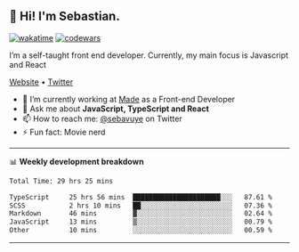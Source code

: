 ## 👋 Hi! I'm Sebastian.

[![wakatime](https://wakatime.com/badge/user/df0036c6-328a-4a39-be9b-e49417ed22a1.svg)](https://wakatime.com/@df0036c6-328a-4a39-be9b-e49417ed22a1)
[![codewars](https://www.codewars.com/users/sebavuye/badges/small)](https://www.codewars.com/users/sebavuye)

I’m a self-taught front end developer. Currently, my main focus is Javascript and React

[Website](https://sebastianvuye.be) • [Twitter](https://twitter.com/sebavuye)

- 🔭 I’m currently working at [Made](https://made.be/) as a Front-end Developer
- 💬 Ask me about **JavaScript, TypeScript and React**
- 📫 How to reach me: [@sebavuye](https://twitter.com/sebavuye) on Twitter
- ⚡ Fun fact: Movie nerd

-------

📊 **Weekly development breakdown**

<!--START_SECTION:waka-->

```txt
Total Time: 29 hrs 25 mins

TypeScript     25 hrs 56 mins  ██████████████████████░░░   87.61 %
SCSS           2 hrs 10 mins   ██░░░░░░░░░░░░░░░░░░░░░░░   07.36 %
Markdown       46 mins         ▓░░░░░░░░░░░░░░░░░░░░░░░░   02.64 %
JavaScript     13 mins         ▒░░░░░░░░░░░░░░░░░░░░░░░░   00.79 %
Other          10 mins         ░░░░░░░░░░░░░░░░░░░░░░░░░   00.59 %
```

<!--END_SECTION:waka-->
-------
